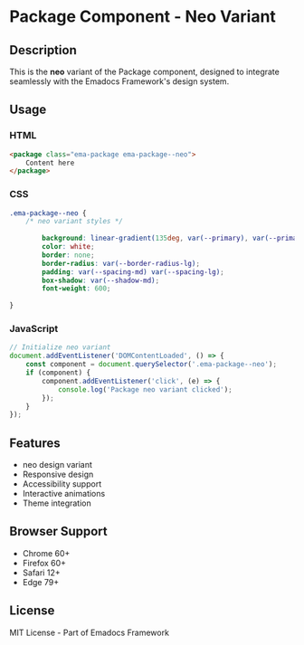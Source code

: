 # Package Component - Neo Variant

## Description
This is the **neo** variant of the Package component, designed to integrate seamlessly with the Emadocs Framework's design system.

## Usage

### HTML
```html
<package class="ema-package ema-package--neo">
    Content here
</package>
```

### CSS
```css
.ema-package--neo {
    /* neo variant styles */
    
        background: linear-gradient(135deg, var(--primary), var(--primary-dark));
        color: white;
        border: none;
        border-radius: var(--border-radius-lg);
        padding: var(--spacing-md) var(--spacing-lg);
        box-shadow: var(--shadow-md);
        font-weight: 600;
    
}
```

### JavaScript
```javascript
// Initialize neo variant
document.addEventListener('DOMContentLoaded', () => {
    const component = document.querySelector('.ema-package--neo');
    if (component) {
        component.addEventListener('click', (e) => {
            console.log('Package neo variant clicked');
        });
    }
});
```

## Features
- neo design variant
- Responsive design
- Accessibility support
- Interactive animations
- Theme integration

## Browser Support
- Chrome 60+
- Firefox 60+
- Safari 12+
- Edge 79+

## License
MIT License - Part of Emadocs Framework
